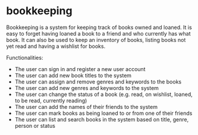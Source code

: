 # bookkeeping

Bookkeeping is a system for keeping track of books owned and loaned. It is easy to forget having loaned a book to a friend and who currently has what book. It can also be used to keep an inventory of books, listing books not yet read and having a wishlist for books.

Functionalities:
* The user can sign in and register a new user account
* The user can add new book titles to the system
* The user can assign and remove genres and keywords to the books
* The user can add new genres and keywords to the system
* The user can change the status of a book (e.g. read, on wishlist, loaned, to be read, currently reading)
* The user can add the names of their friends to the system
* The user can mark books as being loaned to or from one of their friends
* The user can list and search books in the system based on title, genre, person or status